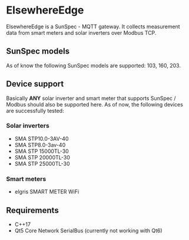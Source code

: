 # ElsewhereEdge

ElsewhereEdge is a SunSpec - MQTT gateway. It collects measurement data from smart meters and solar inverters over Modbus TCP.

## SunSpec models
As of know the following SunSpec models are supported: 103, 160, 203.

## Device support
Basically **ANY** solar inverter and smart meter that supports SunSpec / Modbus should also be supported here. As of now, the following devices are successfully tested:
### Solar inverters
- SMA STP10.0-3AV-40
- SMA STP8.0-3av-40
- SMA STP 15000TL-30
- SMA STP 20000TL-30
- SMA STP 25000TL-30

### Smart meters
- elgris SMART METER WiFi

## Requirements
- C++17
- Qt5 Core Network SerialBus (currently not working with Qt6)
